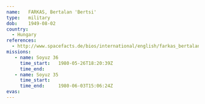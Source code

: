 ```yaml
---
name:	FARKAS, Bertalan 'Bertsi'
type:	military
dob:	1949-08-02
country:
  - Hungary
references:
  - http://www.spacefacts.de/bios/international/english/farkas_bertalan.htm
missions:
   - name: Soyuz 36
     time_start:   1980-05-26T18:20:39Z
     time_end:     
   - name: Soyuz 35
     time_start:   
     time_end:     1980-06-03T15:06:24Z
evas:
---
```

